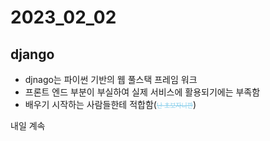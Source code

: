 # 2023_02_02

## django
* djnago는 파이썬 기반의 웹 풀스택 프레임 워크
* 프론트 엔드 부분이 부실하여 실제 서비스에 활용되기에는 부족함
* 배우기 시작하는 사람들한테 적합함(<span style="color:skyblue; font-size: 10px; text-decoration: line-through">난 초보자니깐</span>)

내일 계속


